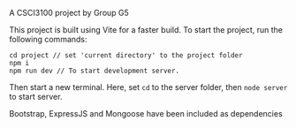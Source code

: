 A CSCI3100 project by Group G5

This project is built using Vite for a faster build.
To start the project, run the following commands:
```
cd project // set 'current directory' to the project folder
npm i
npm run dev // To start development server.
``` 
Then start a new terminal. Here, set `cd` to the server folder, then
`node server` to start server.

Bootstrap, ExpressJS and Mongoose have been included as dependencies

